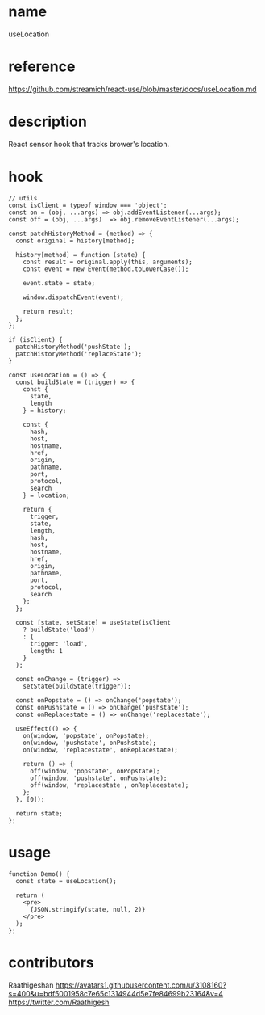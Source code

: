 # name

useLocation

# reference

https://github.com/streamich/react-use/blob/master/docs/useLocation.md

# description

React sensor hook that tracks brower's location.

# hook

```
// utils
const isClient = typeof window === 'object';
const on = (obj, ...args) => obj.addEventListener(...args);
const off = (obj, ...args)  => obj.removeEventListener(...args);

const patchHistoryMethod = (method) => {
  const original = history[method];

  history[method] = function (state) {
    const result = original.apply(this, arguments);
    const event = new Event(method.toLowerCase());

    event.state = state;

    window.dispatchEvent(event);

    return result;
  };
};

if (isClient) {
  patchHistoryMethod('pushState');
  patchHistoryMethod('replaceState');
}

const useLocation = () => {
  const buildState = (trigger) => {
    const {
      state,
      length
    } = history;

    const {
      hash,
      host,
      hostname,
      href,
      origin,
      pathname,
      port,
      protocol,
      search
    } = location;

    return {
      trigger,
      state,
      length,
      hash,
      host,
      hostname,
      href,
      origin,
      pathname,
      port,
      protocol,
      search
    };
  };

  const [state, setState] = useState(isClient
    ? buildState('load')
    : {
      trigger: 'load',
      length: 1
    }
  );

  const onChange = (trigger) =>
    setState(buildState(trigger));

  const onPopstate = () => onChange('popstate');
  const onPushstate = () => onChange('pushstate');
  const onReplacestate = () => onChange('replacestate');

  useEffect(() => {
    on(window, 'popstate', onPopstate);
    on(window, 'pushstate', onPushstate);
    on(window, 'replacestate', onReplacestate);

    return () => {
      off(window, 'popstate', onPopstate);
      off(window, 'pushstate', onPushstate);
      off(window, 'replacestate', onReplacestate);
    };
  }, [0]);

  return state;
};
```

# usage

```
function Demo() {
  const state = useLocation();

  return (
    <pre>
      {JSON.stringify(state, null, 2)}
    </pre>
  );
};
```

# contributors

Raathigeshan
https://avatars1.githubusercontent.com/u/3108160?s=400&u=bdf5001958c7e65c1314944d5e7fe84699b23164&v=4
https://twitter.com/Raathigesh
